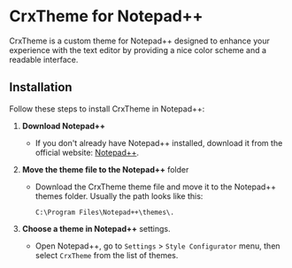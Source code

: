 # CrxTheme for Notepad++

CrxTheme is a custom theme for Notepad++ designed to enhance your experience with the text editor by providing a nice color scheme and a readable interface.

## Installation

Follow these steps to install CrxTheme in Notepad++:

1. **Download Notepad++**

   - If you don't already have Notepad++ installed, download it from the official website: [Notepad++](https://notepad-plus-plus.org/).
2. **Move the theme file to the Notepad++** folder

   - Download the CrxTheme theme file and move it to the Notepad++ themes folder. Usually the path looks like this:
     ```
     C:\Program Files\Notepad++\themes\.
     ```
3. **Choose a theme in Notepad++** settings.

   - Open Notepad++, go to `Settings` > `Style Configurator` menu, then select `CrxTheme` from the list of themes.
